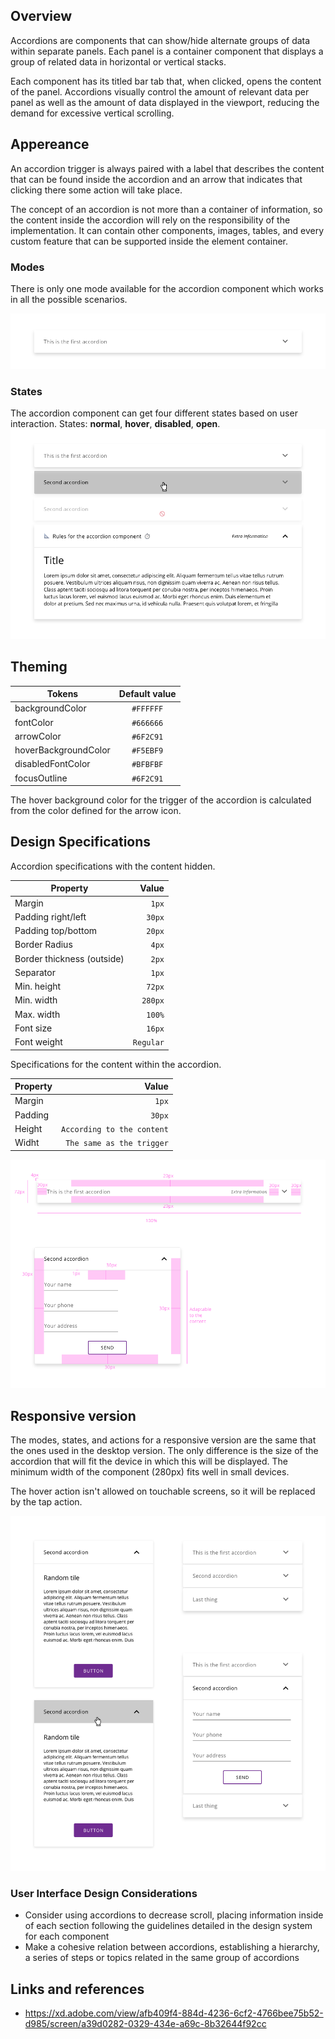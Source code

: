 ## Overview

Accordions are components that can show/hide alternate groups of data within separate panels. Each panel is a container component that displays a group of related data in horizontal or vertical stacks.

Each component has its titled bar tab that, when clicked, opens the content of the panel. Accordions visually control the amount of relevant data per panel as well as the amount of data displayed in the viewport, reducing the demand for excessive vertical scrolling.

## Appereance

An accordion trigger is always paired with a label that describes the content that can be found inside the accordion and an arrow that indicates that clicking there some action will take place.

The concept of an accordion is not more than a container of information, so the content inside the accordion will rely on the responsibility of the implementation. It can contain other components, images, tables, and every custom feature that can be supported inside the element container.

### Modes

There is only one mode available for the accordion component which works in all the possible scenarios.

![Accordion modes example](images/accordion_modes.png)

### States

The accordion component can get four different states based on user interaction.
States: **normal**, **hover**, **disabled**, **open**.
![Accordion states example](images/accordion_states.png)

## Theming

| Tokens               | Default value |
| -------------------- | :-----------: |
| backgroundColor      |   `#FFFFFF`   |
| fontColor            |   `#666666`   |
| arrowColor           |   `#6F2C91`   |
| hoverBackgroundColor |   `#F5EBF9`   |
| disabledFontColor    |   `#BFBFBF`   |
| focusOutline         |   `#6F2C91`   |

The hover background color for the trigger of the accordion is calculated from the color defined for the arrow icon.

## Design Specifications

Accordion specifications with the content hidden.

| Property                   |     Value |
| -------------------------- | --------: |
| Margin                     |     `1px` |
| Padding right/left         |    `30px` |
| Padding top/bottom         |    `20px` |
| Border Radius              |     `4px` |
| Border thickness (outside) |     `2px` |
| Separator                  |     `1px` |
| Min. height                |    `72px` |
| Min. width                 |   `280px` |
| Max. width                 |    `100%` |
| Font size                  |    `16px` |
| Font weight                | `Regular` |

Specifications for the content within the accordion.

| Property |                      Value |
| -------- | -------------------------: |
| Margin   |                      `1px` |
| Padding  |                     `30px` |
| Height   | `According to the content` |
| Widht    |  `The same as the trigger` |

![Accordion states example](images/accordion_specs.png)

## Responsive version

The modes, states, and actions for a responsive version are the same that the ones used in the desktop version. The only difference is the size of the accordion that will fit the device in which this will be displayed.
The minimum width of the component (280px) fits well in small devices.

The hover action isn't allowed on touchable screens, so it will be replaced by the tap action.

![Accordion responsive version](images/accordion_responsive.png)

### User Interface Design Considerations

- Consider using accordions to decrease scroll, placing information inside of each section following the guidelines detailed in the design system for each component
- Make a cohesive relation between accordions, establishing a hierarchy, a series of steps or topics related in the same group of accordions

## Links and references

- https://xd.adobe.com/view/afb409f4-884d-4236-6cf2-4766bee75b52-d985/screen/a39d0282-0329-434e-a69c-8b32644f92cc
